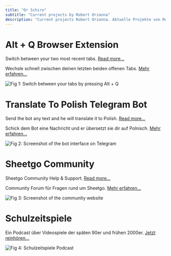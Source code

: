 ```yaml
---
title: "Or Schiro"
subtitle: "Current projects by Robert Orzanna"
description: "Current projects Robert Orzanna. Aktuelle Projekte von Robert Orzanna."
---
```


# Alt + Q Browser Extension
Switch between your two most recent tabs. [Read more...](https://github.com/orschiro/AltQ)

Wechsle schnell zwischen deinen letzten beiden offenen Tabs. [Mehr erfahren...](https://github.com/orschiro/AltQ)

![Fig 1: Switch between your tabs by pressing Alt + Q](https://i.imgur.com/drStPOw.png)

# Translate To Polish Telegram Bot
Send the bot any text and he will translate it to Polish. [Read more...](https://t.me/@TranslatePolishBot)

Schick dem Bot eine Nachricht und er übersetzt sie dir auf Polnisch. [Mehr erfahren...](https://t.me/@TranslatePolishBot)

![Fig 2: Screenshot of the bot interface on Telegram](https://imgur.com/Kj29C51.png)

# Sheetgo Community
Sheetgo Community Help & Support. [Read more...](https:/community.sheetgo.com)

Community Forum für Fragen rund um Sheetgo. [Mehr erfahren...](https://community.sheetgo.com)

![Fig 3: Screenshot of the community website](https://imgur.com/EuSKm0yl.png)

# Schulzeitspiele
Ein Podcast über Videospiele der späten 90er und frühen 2000er. [Jetzt reinhören...](https://schulzeitspiele.de)

![Fig 4: Schulzeitspiele Podcast](https://www.wisst-ihr-noch.de/wp-content/uploads/2021/05/b-die-schlechtesten-videospiele-aller-zeiten-scaled.jpg)